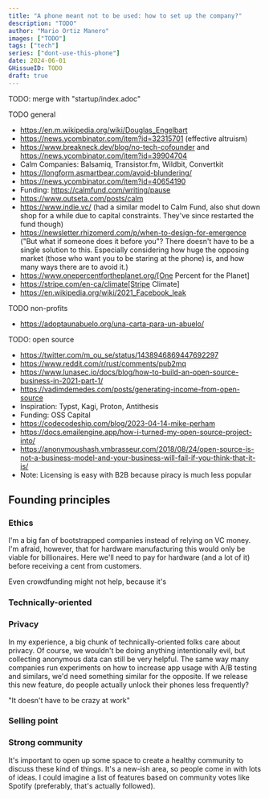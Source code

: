 ```yaml
---
title: "A phone meant not to be used: how to set up the company?"
description: "TODO"
author: "Mario Ortiz Manero"
images: ["TODO"]
tags: ["tech"]
series: ["dont-use-this-phone"]
date: 2024-06-01
GHissueID: TODO
draft: true
---
```


TODO: merge with "startup/index.adoc"

TODO general

- https://en.m.wikipedia.org/wiki/Douglas_Engelbart
- https://news.ycombinator.com/item?id=32315701 (effective altruism)
- https://www.breakneck.dev/blog/no-tech-cofounder and https://news.ycombinator.com/item?id=39904704
- Calm Companies: Balsamiq, Transistor.fm, Wildbit, Convertkit
- https://longform.asmartbear.com/avoid-blundering/
- https://news.ycombinator.com/item?id=40654190
- Funding: https://calmfund.com/writing/pause
- https://www.outseta.com/posts/calm
- https://www.indie.vc/ (had a similar model to Calm Fund, also shut down shop for a while due to capital constraints. They've since restarted the fund though)
- https://newsletter.rhizomerd.com/p/when-to-design-for-emergence ("But what if someone does it before you"? There doesn't have to be a single solution to this. Especially considering how huge the opposing market (those who want you to be staring at the phone) is, and how many ways there are to avoid it.)
- https://www.onepercentfortheplanet.org/[One Percent for the Planet]
- https://stripe.com/en-ca/climate[Stripe Climate]
- https://en.wikipedia.org/wiki/2021_Facebook_leak

TODO non-profits

- https://adoptaunabuelo.org/una-carta-para-un-abuelo/

TODO: open source

- https://twitter.com/m_ou_se/status/1438946869447692297
- https://www.reddit.com/r/rust/comments/pub2mq
- https://www.lunasec.io/docs/blog/how-to-build-an-open-source-business-in-2021-part-1/
- https://vadimdemedes.com/posts/generating-income-from-open-source
- Inspiration: Typst, Kagi, Proton, Antithesis
- Funding: OSS Capital
- https://codecodeship.com/blog/2023-04-14-mike-perham
- https://docs.emailengine.app/how-i-turned-my-open-source-project-into/
- https://anonymoushash.vmbrasseur.com/2018/08/24/open-source-is-not-a-business-model-and-your-business-will-fail-if-you-think-that-it-is/
- Note: Licensing is easy with B2B because piracy is much less popular

## Founding principles

### Ethics

I'm a big fan of bootstrapped companies instead of relying on VC money. I'm afraid, however, that for hardware manufacturing this would only be viable for billionaires. Here we'll need to pay for hardware (and a lot of it) before receiving a cent from customers.

Even crowdfunding might not help, because it's

### Technically-oriented

### Privacy

In my experience, a big chunk of technically-oriented folks care about privacy. Of course, we wouldn't be doing anything intentionally evil, but collecting anonymous data can still be very helpful. The same way many companies run experiments on how to increase app usage with A/B testing and similars, we'd need something similar for the opposite. If we release this new feature, do people actually unlock their phones less frequently?

"It doesn't have to be crazy at work"

### Selling point

### Strong community

It's important to open up some space to create a healthy community to discuss these kind of things. It's a new-ish area, so people come in with lots of ideas. I could imagine a list of features based on community votes like Spotify (preferably, that's actually followed).
